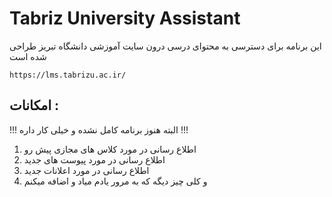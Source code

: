 # Tabriz University Assistant

این برنامه برای دسترسی به محتوای درسی درون سایت آموزشی دانشگاه تبریز طراحی شده است

`https://lms.tabrizu.ac.ir/`

## امکانات :

!!! البته هنوز برنامه کامل نشده و خیلی کار داره !!!

1. اطلاع رسانی در مورد کلاس های مجازی پیش رو
1. اطلاع رسانی در مورد پیوست های جدید
1. اطلاع رسانی در مورد اعلانات جدید
1. و کلی چیز دیگه که به مرور یادم میاد و اضافه میکنم


